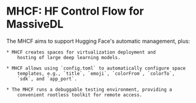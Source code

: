 MHCF: HF Control Flow for MassiveDL
======================

The MHCF aims to support Hugging Face's automatic management, plus:

    * MHCF creates spaces for virtualization deployment and
        hosting of large deep learning models.

    * MHCF allows using `config.toml` to automatically configure space
        templates, e.g., `title`, `emoji`, `colorFrom`, `colorTo`,
        `sdk`, and `app_port`.

    * The MHCF runs a debuggable testing environment, providing a 
        convenient rootless toolkit for remote access.
